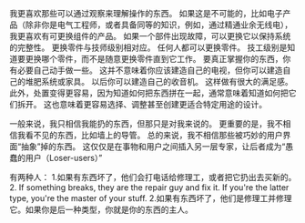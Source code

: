 我更喜欢那些可以通过观察来理解操作的东西。
如果这是不可能的，比如电子产品（除非你是电气工程师，或者具备同等的知识，例如，通过精通业余无线电），我更喜欢有可更换组件的产品。
如果一个部件出现故障，可以更换它以保持系统的完整性。
更换零件与技师级别相对应。
任何人都可以更换零件。
技工级别是知道要更换哪个零件，而不是随意更换零件直到它工作。
要真正掌握你的东西，你有必要自己动手做一些。
这并不意味着你应该建造自己的电视，但你可以建造自己的堆肥系统或家具。
以后你可以建造自己的收音机。
这样做有很大的满足感。
此外，处置变得更容易，因为知道如何把东西拼在一起，通常意味着知道如何把它们拆开。
这也意味着更容易选择、调整甚至创建更适合特定用途的设计。

一般来说，我只相信我能扔的东西，但那只是对我来说的。
更重要的是，我不相信我看不见的东西，比如墙上的导管。
总的来说，我不相信那些被巧妙的用户界面“抽象”掉的东西。
这仅仅是在事物和用户之间插入另一层专家，让后者成为“愚蠢的用户（Loser-users）”

有两种人：
1.如果有东西坏了，他们会打电话给修理工，或者把它扔出去买新的。
2. If something breaks, they are the repair guy and fix it. If you're the latter type, you're the master of your stuff.
2.如果有东西坏了，他们是修理工并修理它。如果你是后一种类型，你就是你的东西的主人。